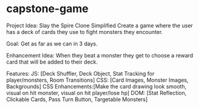 # capstone-game

Project Idea:  Slay the Spire Clone Simplified
Create a game where the user has a deck of cards they use to fight monsters they encounter.

Goal: Get as far as we can in 3 days.

Enhancement Idea:
When they beat a monster they get to choose a reward card that will be added to their deck.

Features: 
	JS: [Deck Shuffler, Deck Object, Stat Tracking for player/monsters, Room Transitions]
	CSS: [Card Images, Monster Images, Backgrounds] 
	CSS Enhancements:[Make the card drawing look smooth, visual on hit monster, visual on hit player/lose hp]
	DOM: [Stat Reflection, Clickable Cards, Pass Turn Button, Targetable Monsters]
	

